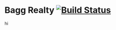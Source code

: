# Bagg Realty [![Build Status](https://magnum.travis-ci.com/berwin7996/baggrealty.svg?token=LDzHoSrXmq1uzeAbuZ8a&branch=master)](https://magnum.travis-ci.com/berwin7996/baggrealty)
hi
